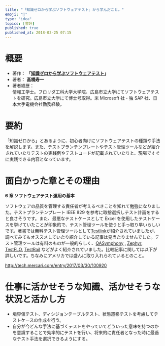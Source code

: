 ```yaml
---
title: "「知識ゼロから学ぶソフトウェアテスト」から学んだこと。"
emoji: "📖"
type: "idea"
topics: [書評]
published: true
published_at: 2018-03-25 07:15
---
```


# 概要

- 著作： **「[知識ゼロから学ぶソフトウェアテスト](https://amzn.to/3SQlU8N)」**
- 著者： **高橋寿一**
- 著者経歴：  
   情報工学士。フロリダ工科大学大学院、広島市立大学にてソフトウェアテストを研究。広島市立大学にて博士号取得。米 Microsoft 社・独 SAP 社、日本大手電機会社勤務経験。

# 要約

「知識ゼロから」とあるように、初心者向けにソフトウェアテストの種類や手法を解説します。また、テストプランテンプレートやテスト管理ツールなどが紹介されていたりテストの実践例やテストコードが記載されていたりと、現場ですぐに実践できる内容となっています。

# 面白かった章とその理由

**6 章 ソフトウェアテスト運用の基本**

ソフトウェアの品質を管理する責任者が考えるべきことを知れて勉強になりました。テストプランテンプレート IEEE 829 を参考に取捨選択しテスト計画をすると良さそうです。また、最悪なテストケースとして Excel を使用したテストケースを挙げていたことが印象的で、テスト管理ツールを使うと手っ取り早いらしいです。著書では無料テスト管理ツールとして[Testlink](https://sourceforge.net/projects/testlink/)が紹介されていましたが、調べてみてもオススメしていたり紹介している記事は見当たりませんでした。テスト管理ツールは有料のものが一般的らしく、[QASymphony](https://www.qasymphony.com/)
, [Zephyr](https://www.getzephyr.com/), [TestFLO](https://testflo.com/en/start/), [TestRail](http://www.gurock.com/testrail/) などがよく紹介されていました。比較記事に関しては以下が詳しいです。ちなみにアメリカでは盛んに取り入れられているとのこと。

http://tech.mercari.com/entry/2017/03/30/100920

# 仕事に活かせそうな知識、活かせそうな状況と活かし方

- 境界値テスト、ディシジョンテーブルテスト、状態遷移テストを考慮してテストケースの作成を行う。
- 自分が今どんな手法に基づくテストをやっていてどういった意味を持つのかを意識することで効率的にテストを行い、将来的に責任者となった時に最適なテスト手法を選択できるようにする。
